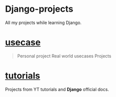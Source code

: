 # Django-projects
All my projects while learning Django.

# [usecase](https://github.com/BhavneetSingh7/Django-projects/tree/main/usecase)
>Personal project
> Real world usecases Projects
# [tutorials](https://github.com/BhavneetSingh7/Django-projects/tree/main/tutorials)
Projects from YT tutorials and **Django** official docs.
